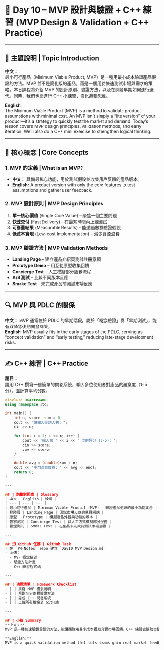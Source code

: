 # 📘 Day 10 – MVP 設計與驗證 + C++ 練習 (MVP Design & Validation + C++ Practice)

---

## 🎯 主題說明 | Topic Introduction
**中文：**  
最小可行產品（Minimum Viable Product, MVP）是一種用最小成本驗證產品假設的方法。MVP 並不是簡化版的產品，而是一個用於快速測試市場與需求的策略。本日課程將介紹 MVP 的設計原則、驗證方法，以及在開發早期如何進行迭代。同時，我們也會進行 C++ 小練習，強化邏輯思維。

**English:**  
The Minimum Viable Product (MVP) is a method to validate product assumptions with minimal cost. An MVP isn’t simply a “lite version” of your product—it’s a strategy to quickly test the market and demand. Today’s lesson covers MVP design principles, validation methods, and early iteration. We’ll also do a C++ mini exercise to strengthen logical thinking.

---

## 🧠 核心概念 | Core Concepts

### 1. MVP 的定義 | What is an MVP?
- **中文：** 具備最核心功能，用於測試假設並收集用戶反饋的產品版本。  
- **English:** A product version with only the core features to test assumptions and gather user feedback.

### 2. MVP 設計原則 | MVP Design Principles
1. **單一核心價值** (Single Core Value) – 聚焦一個主要問題  
2. **快速交付** (Fast Delivery) – 在最短時間內上線測試  
3. **可衡量結果** (Measurable Results) – 能透過數據驗證假設  
4. **低成本實現** (Low-cost Implementation) – 減少資源浪費  

### 3. MVP 驗證方法 | MVP Validation Methods
- **Landing Page** – 建立產品介紹頁測試註冊意願  
- **Prototype Demo** – 用互動原型收集回饋  
- **Concierge Test** – 人工模擬部分服務流程  
- **A/B 測試** – 比較不同版本反應  
- **Smoke Test** – 未完成產品前測試市場反應  

---

## 🔍 MVP 與 PDLC 的關係
**中文：** MVP 通常位於 PDLC 的早期階段，屬於「概念驗證」與「早期測試」，能有效降低後期開發風險。  
**English:** MVP usually fits in the early stages of the PDLC, serving as “concept validation” and “early testing,” reducing late-stage development risks.

---

## ✍ C++ 練習 | C++ Practice
**題目：**  
請用 C++ 撰寫一個簡單的問卷系統，輸入多位使用者對產品的滿意度（1~5 分），並計算平均分數。

```cpp
#include <iostream>
using namespace std;

int main() {
    int n, score, sum = 0;
    cout << "請輸入受訪人數: ";
    cin >> n;

    for (int i = 1; i <= n; i++) {
        cout << "輸入第 " << i << " 位的評分 (1-5): ";
        cin >> score;
        sum += score;
    }

    double avg = (double)sum / n;
    cout << "平均滿意度為: " << avg << endl;
    return 0;
}

---

## 📖 詞彙對照表 | Glossary
| 中文 | English | 說明 |
| --- | --- | --- |
| 最小可行產品 | Minimum Viable Product (MVP) | 驗證產品假設的最小功能集合 |
| 登陸頁 | Landing Page | 測試市場反應的單頁網站 |
| 原型 | Prototype | 模擬產品外觀與功能的版本 |
| 管家測試 | Concierge Test | 以人工方式模擬部分服務 |
| 冒煙測試 | Smoke Test | 在產品未完成前測試市場意願 |

---

## 🗂 GitHub 任務 | GitHub Task
- 在 `PM-Notes` repo 建立 `Day10_MVP_Design.md`
- 上傳：
  - MVP 概念描述
  - 驗證方法計畫
  - C++ 練習程式碼

---

## 🎒 功課清單 | Homework Checklist
- [ ] 撰寫 MVP 概念說明  
- [ ] 規劃至少兩種驗證方法  
- [ ] 完成 C++ 問卷系統  
- [ ] 上傳所有檔案至 GitHub  

---

## 🎯 小結 Summary
**中文：**  
MVP 是一種快速驗證假設的方法，能讓團隊用最小成本獲取真實市場回饋。C++ 練習能幫助自動化數據收集，提高測試效率。  

**English:**  
MVP is a quick validation method that lets teams gain real market feedback with minimal cost. The C++ practice helps automate data collection and improve testing efficiency.

